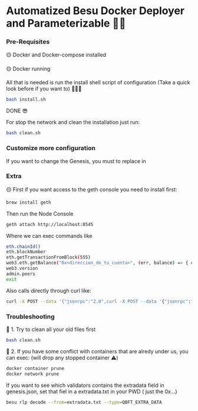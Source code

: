 # Automatized Besu Docker Deployer and Parameterizable 🙌🏻

### Pre-Requisites

🟡 Docker and Docker-compose installed 

🟡 Docker running 


All that is needed is run the install shell script of configuration (Take a quick look before if you want to) 🙋🏻‍♂️

```bash
bash install.sh      
```

DONE 😎

For stop the network and clean the installation just run:
```bash
bash clean.sh      
```

### Customize more configuration

If you want to change the Genesis, you must to replace in 

### Extra

🟡 First if you want access to the geth console you need to install first:
```bash
brew install geth
```

Then run the Node Console
```bash
geth attach http://localhost:8545
```
Where we can exec commands like
```bash
eth.chainId()
eth.blockNumber
eth.getTransactionFromBlock(555)
web3.eth.getBalance("0x<direccion_de_tu_cuenta>", (err, balance) => { console.log(balance); });
web3.version
admin.peers
exit
```

Also calls directly through curl like:
```bash
curl -X POST --data '{"jsonrpc":"2.0",curl -X POST --data '{"jsonrpc":"2.0","method":"eth_getBalance","params":["0x<YourAccountAddress>", "latest"],"id":1}' http://0.0.0.0:8545
```
 
### Troubleshooting

👀 1. Try to clean all your old files first

```bash
bash clean.sh      
```

👀 2. If you have some conflict with containers that are alredy under us, you can exec: (will drop any stopped container ⚠️)
```bash
docker container prune
docker network prune
```

If you want to see which validators contains the extradata field in genesis.json, set that fiel in a extradata.txt in your PWD ( just the 0x...)
```bash
besu rlp decode --from=extradata.txt --type=QBFT_EXTRA_DATA
```
